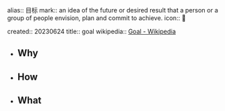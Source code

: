 alias:: 目标
mark:: an idea of the future or desired result that a person or a group of people envision, plan and commit to achieve.
icon:: 🎯

created:: 20230624
title:: goal
wikipedia:: [Goal - Wikipedia](https://en.wikipedia.org/wiki/Goal)

- ## Why
- ## How
- ## What
